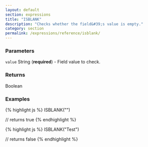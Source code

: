 ```yaml
---
layout: default
section: expressions
title: "ISBLANK"
description: "Checks whether the field&#39;s value is empty."
category: section
permalink: /expressions/reference/isblank/
---
```


### Parameters

`value` String (__required__) - Field value to check.

### Returns

Boolean

### Examples

{% highlight js %}
ISBLANK("")

// returns true
{% endhighlight %}


{% highlight js %}
ISBLANK("Test")

// returns false
{% endhighlight %}